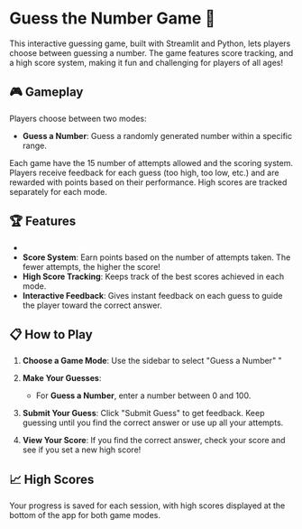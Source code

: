 # Guess the Number Game 🔢

This interactive guessing game, built with Streamlit and Python, lets players choose between guessing a number. The game features  score tracking, and a high score system, making it fun and challenging for players of all ages!

## 🎮 Gameplay

Players choose between two modes:
- **Guess a Number**: Guess a randomly generated number within a specific range.

Each game have the 15 number of attempts allowed and the scoring system. Players receive feedback for each guess (too high, too low, etc.) and are rewarded with points based on their performance. High scores are tracked separately for each mode.

## 🏆 Features

-
- **Score System**: Earn points based on the number of attempts taken. The fewer attempts, the higher the score!
- **High Score Tracking**: Keeps track of the best scores achieved in each mode.
- **Interactive Feedback**: Gives instant feedback on each guess to guide the player toward the correct answer.

## 📋 How to Play

1. **Choose a Game Mode**: Use the sidebar to select "Guess a Number" "
2. **Make Your Guesses**:
   - For **Guess a Number**, enter a number between 0 and 100.
   
3. **Submit Your Guess**: Click "Submit Guess" to get feedback. Keep guessing until you find the correct answer or use up all your attempts.
4. **View Your Score**: If you find the correct answer, check your score and see if you set a new high score!


## 📈 High Scores

Your progress is saved for each session, with high scores displayed at the bottom of the app for both game modes.
